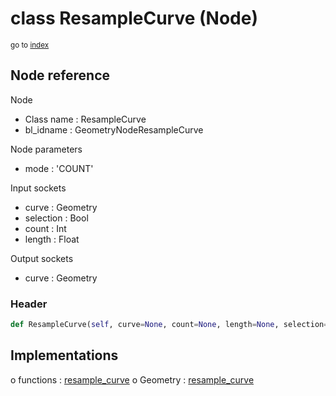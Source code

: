 # class ResampleCurve (Node)

<sub>go to [index](/docs/index.md)</sub>

## Node reference

Node
 - Class name : ResampleCurve
 - bl_idname : GeometryNodeResampleCurve

Node parameters
 - mode : 'COUNT'

Input sockets
 - curve : Geometry
 - selection : Bool
 - count : Int
 - length : Float

Output sockets
 - curve : Geometry

### Header

``` python
def ResampleCurve(self, curve=None, count=None, length=None, selection=None, mode='COUNT', node_label=None, node_color=None):
```

## Implementations

o functions : [resample_curve](/docs/GeoNodes_classes/GLOBAL.md#resample_curve)
o Geometry : [resample_curve](/docs/GeoNodes_classes/Geometry.md#resample_curve)

